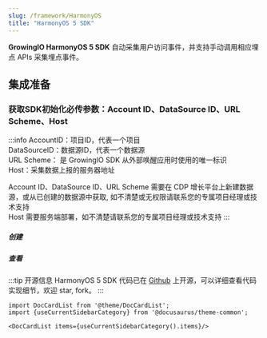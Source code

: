 ```yaml
---
slug: /framework/HarmonyOS
title: "HarmonyOS 5 SDK"
---
```


**GrowingIO HarmonyOS 5 SDK** 自动采集用户访问事件，并支持手动调用相应埋点 APIs 采集埋点事件。

## 集成准备
### 获取SDK初始化必传参数：Account ID、DataSource ID、URL Scheme、Host
:::info
AccountID：项目ID，代表一个项目<br/>
DataSourceID：数据源ID，代表一个数据源<br/>
URL Scheme： 是 GrowingIO SDK 从外部唤醒应用时使用的唯一标识<br/>
Host：采集数据上报的服务器地址<br/>

Account ID、DataSource ID、URL Scheme 需要在 CDP 增长平台上新建数据源，或从已创建的数据源中获取, 如不清楚或无权限请联系您的专属项目经理或技术支持<br/>
Host 需要服务端部署，如不清楚请联系您的专属项目经理或技术支持
:::

##### 创建
<ImageLoader path="img/common/createapplication" />

##### 查看
<ImageLoader path="img/common/showappdatasourceid" />


:::tip 开源信息
HarmonyOS 5 SDK 代码已在 [Github](https://github.com/growingio/growingio-sdk-harmonyos) 上开源，可以详细查看代码实现细节，欢迎 star, fork。
:::

```mdx-code-block
import DocCardList from '@theme/DocCardList';
import {useCurrentSidebarCategory} from '@docusaurus/theme-common';

<DocCardList items={useCurrentSidebarCategory().items}/>
```
